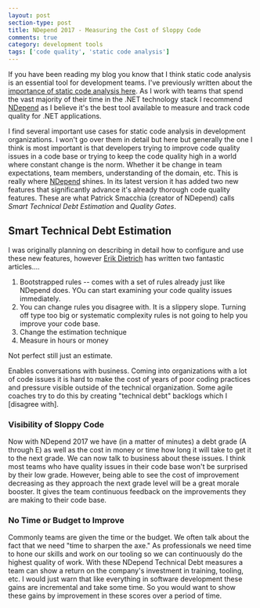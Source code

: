 ```yaml
---
layout: post
section-type: post
title: NDepend 2017 - Measuring the Cost of Sloppy Code
comments: true
category: development tools
tags: ['code quality', 'static code analysis']
---
```


If you have been reading my blog you know that I think static code analysis is an essential tool for development teams. 
I've previously written about the [importance of static code analysis here](/2015/08/30/the-importance-of-static-code-analysis.html). As I work with teams that spend the vast majority of their time in the .NET technology stack I recommend [NDepend](http://www.ndepend.com) as I believe it's the best tool available to measure
and track code quality for .NET applications.

I find several important use cases for static code analysis in development organizations. I won't go over them in detail but here but generally the one I think is most important is that developers trying to improve code quality issues in a code base or trying to keep the code quality high in a world where constant change is the norm. Whether it be change in team expectations, team members, understanding of the domain, etc. This is really where [NDepend](http://www.ndepend) shines. In its latest version it has added two new features that significantly advance it's already thorough code quality features. These are what Patrick Smacchia (creator of NDepend) calls _Smart Technical Debt Estimation_ and _Quality Gates_.

## Smart Technical Debt Estimation
I was originally planning on describing in detail how to configure and use these new features, however [Erik Dietrich](http://www.daedtech.com) has written two fantastic articles....

1. Bootstrapped rules -- comes with a set of rules already just like NDepend does. YOu can start examining your code quality issues immediately. 
1. You can change rules you disagree with. It is a slippery slope. Turning off type too big or systematic complexity rules is not going to help you improve your code base. 
1. Change the estimation technique
1. Measure in hours or money

Not perfect still just an estimate.

Enables conversations with business. Coming into organizations with a lot of code issues it is hard to make the cost of years of poor coding practices and pressure visible outside of the technical organization. Some agile coaches try to do this by creating "technical debt" backlogs which I [disagree with]. 

### Visibility of Sloppy Code
Now with NDepend 2017 we have (in a matter of minutes) a debt grade (A through E) as well as the cost in money or time how long it will take to get it to the next grade. We can now talk to business about these issues. I think most teams who have quality issues in their code base won't be surprised by their low grade. However, being able to see the cost of improvement decreasing as they approach the next grade level will be a great morale booster. It gives the team continuous feedback on the improvements they are making to their code base.

### No Time or Budget to Improve
Commonly teams are given the time or the budget. We often talk about the fact that we need "time to sharpen the axe." As professionals we need time to hone our skills and work on our tooling so we can continuously do the highest quality of work. With these NDepend Technical Debt measures a team can show a return on the company's investment in training, tooling, etc. I would just warn that like everything in software development these gains are incremental and take some time. So you would want to show these gains by improvement in these scores over a period of time. 

